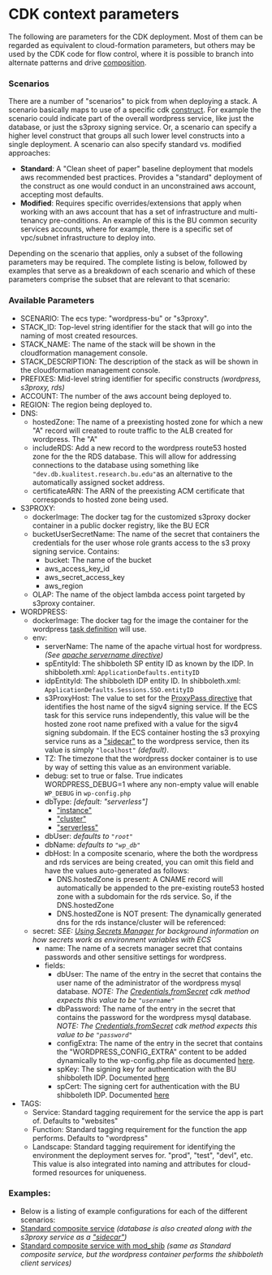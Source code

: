 # CDK context parameters

The following are parameters for the CDK deployment. Most of them can be regarded as equivalent to cloud-formation parameters, but others may be used by the CDK code for flow control, where it is possible to branch into alternate patterns and drive [composition](https://docs.aws.amazon.com/cdk/v2/guide/constructs.html#constructs_composition). 

### Scenarios

There are a number of "scenarios" to pick from when deploying a stack. A scenario basically maps to use of a specific cdk [construct](https://docs.aws.amazon.com/cdk/v2/guide/constructs.html). For example the scenario could indicate part of the overall wordpress service, like just the database, or just the s3proxy signing service. Or, a scenario can specify a higher level construct that groups all such lower level constructs into a single deployment. A scenario can also specify standard vs. modified approaches:

- **Standard**: A "Clean sheet of paper" baseline deployment that models aws recommended best practices. Provides a "standard" deployment of the construct as one would conduct in an unconstrained aws account, accepting most defaults.
- **Modified**: Requires specific overrides/extensions that apply when working with an aws account that has a set of infrastructure and multi-tenancy pre-conditions. An example of this is the BU common security services accounts, where for example, there is a specific set of vpc/subnet infrastructure to deploy into.

Depending on the scenario that applies, only a subset of the following parameters may be required. The complete listing is below, followed by examples that serve as a breakdown of each scenario and which of these parameters comprise the subset that are relevant to that scenario:

### Available Parameters

- SCENARIO: The ecs type: "wordpress-bu" or "s3proxy".
- STACK_ID: Top-level string identifier for the stack that will go into the naming of most created resources.
- STACK_NAME: The name of the stack will be shown in the cloudformation management console.
- STACK_DESCRIPTION: The description of the stack as will be shown in the cloudformation management console.
- PREFIXES: Mid-level string identifier for specific constructs *(wordpress, s3proxy, rds)*
- ACCOUNT: The number of the aws account being deployed to.
- REGION: The region being deployed to.
- DNS:
  - hostedZone: The name of a preexisting hosted zone for which a new "A" record will created to route traffic to the ALB created for wordpress.
    The "A"
  - includeRDS: Add a new record to the wordpress route53 hosted zone for the  the RDS database. This will allow for addressing connections to the database using something like `"dev.db.kualitest.research.bu.edu"`as an alternative to the automatically assigned socket address.
  - certificateARN: The ARN of the preexisting ACM certificate that corresponds to hosted zone being used.
- S3PROXY:
  - dockerImage: The docker tag for the customized s3proxy docker container in a public docker registry, like the BU ECR
  - bucketUserSecretName: The name of the secret that containers the credentials for the user whose role grants access to the s3 proxy signing service. Contains:
    - bucket: The name of the bucket
    - aws_access_key_id
    - aws_secret_access_key
    - aws_region
  - OLAP: The name of the object lambda access point targeted by s3proxy container.
- WORDPRESS:
  - dockerImage: The docker tag for the image the container for the wordpress [task definition](https://docs.aws.amazon.com/AmazonECS/latest/developerguide/task_definitions.html) will use.
  - env:
    - serverName: The name of the apache virtual host for wordpress. *(See [apache servername directive](https://httpd.apache.org/docs/2.4/mod/core.html#servername))*
    - spEntityId: The shibboleth SP entity ID as known by the IDP. In shibboleth.xml: `ApplicationDefaults.entityID`
    - idpEntityId: The shibboleth IDP entity ID. In shibboleth.xml: `ApplicationDefaults.Sessions.SSO.entityID`
    - s3ProxyHost: The value to set for the [ProxyPass directive](https://httpd.apache.org/docs/2.4/mod/mod_proxy.html#proxypass) that identifies the host name of the sigv4 signing service. If the ECS task for this service runs independently, this value will be the hosted zone root name prefixed with a value for the sigv4 signing subdomain. If the ECS container hosting the s3 proxying service runs as a ["sidecar"](https://docs.aws.amazon.com/AmazonECS/latest/bestpracticesguide/fargate-security-considerations.html) to the wordpress service, then its value is simply `"localhost"` *(default)*.
    - TZ: The timezone that the wordpress docker container is to use by way of setting this value as an environment variable.
    - debug: set to true or false. True indicates WORDPRESS_DEBUG=1 where any non-empty value will enable `WP_DEBUG` in `wp-config.php`
    - dbType: *[default: "serverless"]*
      - ["instance"](https://docs.aws.amazon.com/AmazonRDS/latest/UserGuide/Overview.DBInstance.html)
      - ["cluster"](https://docs.aws.amazon.com/AmazonRDS/latest/AuroraUserGuide/Aurora.Overview.html)
      - ["serverless"](https://docs.aws.amazon.com/AmazonRDS/latest/AuroraUserGuide/aurora-serverless-v2.html)
    - dbUser: *defaults to `"root"`*
    - dbName: *defaults to `"wp_db"`*
    - dbHost: In a composite scenario, where the both the wordpress and rds services are being created, you can omit this field and have the values auto-generated as follows:
      - DNS.hostedZone is present:
        A CNAME record will automatically be appended to the pre-existing route53 hosted zone with a subdomain for the rds service.
        So, if the DNS.hostedZone
      - DNS.hostedZone is NOT present:
        The dynamically generated dns for the rds instance/cluster will be referenced: 
  - secret:
    *SEE: [Using Secrets Manager](https://docs.aws.amazon.com/AmazonECS/latest/developerguide/secrets-envvar-secrets-manager.html) for background information on how secrets work as environment variables with ECS*
    - name: The name of a secrets manager secret that contains passwords and other sensitive settings for wordpress.
    - fields:
      - dbUser: The name of the entry in the secret that contains the user name of the administrator of the wordpress mysql database.
        *NOTE: The [Credentials.fromSecret](https://docs.aws.amazon.com/cdk/api/v2/docs/aws-cdk-lib.aws_rds.Credentials.html#static-fromwbrsecretsecret-username) cdk method expects this value to be `"username"`*
      - dbPassword: The name of the entry in the secret that contains the password for the wordpress mysql database.
        *NOTE: The [Credentials.fromSecret](https://docs.aws.amazon.com/cdk/api/v2/docs/aws-cdk-lib.aws_rds.Credentials.html#static-fromwbrsecretsecret-username) cdk method expects this value to be `"password"`*
      - configExtra: The name of the entry in the secret that contains the "WORDPRESS_CONFIG_EXTRA" content to be added dynamically to the wp-config.php file as documented [here](https://github.com/docker-library/wordpress/pull/142).
      - spKey: The signing key for authentication with the BU shibboleth IDP. Documented [here](https://shibboleth.atlassian.net/wiki/spaces/CONCEPT/pages/948470554/SAMLKeysAndCertificates#SAMLKeysAndCertificates-SigningKeyandCertificate)
      - spCert: The signing cert for authentication with the BU shibboleth IDP. Documented [here](https://shibboleth.atlassian.net/wiki/spaces/CONCEPT/pages/948470554/SAMLKeysAndCertificates#SAMLKeysAndCertificates-SigningKeyandCertificate)
- TAGS:
  - Service: Standard tagging requirement for the service the app is part of. Defaults to "websites"
  - Function: Standard tagging requirement for the function the app performs. Defaults to "wordpress"
  - Landscape: Standard tagging requirement for identifying the environment the deployment serves for.
    "prod", "test", "devl", etc. This value is also integrated into naming and attributes for cloud-formed resources for uniqueness.



### Examples:

- Below is a listing of example configurations for each of the different scenarios:
- [Standard composite service](./parameters-composite.md) *(database is also created along with the s3proxy service as a ["sidecar"](https://docs.aws.amazon.com/AmazonECS/latest/bestpracticesguide/fargate-security-considerations.html))*
- [Standard composite service with mod_shib](./parameters-composite-mod_shib.md) *(same as Standard composite service, but the wordpress container performs the shibboleth client services)*
